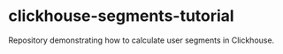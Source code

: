 # clickhouse-segments-tutorial
Repository demonstrating how to calculate user segments in Clickhouse.
